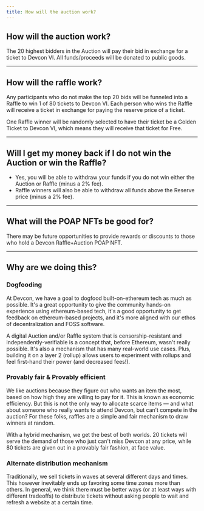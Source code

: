 ```yaml
---
title: How will the auction work?
---
```


<span id="auction"></span>

## How will the auction work?

The 20 highest bidders in the Auction will pay their bid in exchange for a ticket to Devcon VI. All funds/proceeds will be donated to public goods.

---

<span id="raffle"></span>

## How will the raffle work?

Any participants who do not make the top 20 bids will be funneled into a Raffle to win 1 of 80 tickets to Devcon VI. Each person who wins the Raffle will receive a ticket in exchange for paying the reserve price of a ticket.

One Raffle winner will be randomly selected to have their ticket be a Golden Ticket to Devcon VI, which means they will receive that ticket for Free.

---

<span id="withdrawal"></span>

## Will I get my money back if I do not win the Auction or win the Raffle?

- Yes, you will be able to withdraw your funds if you do not win either the Auction or Raffle (minus a 2% fee).
- Raffle winners will also be able to withdraw all funds above the Reserve price (minus a 2% fee).

---

<span id="poap"></span>

## What will the POAP NFTs be good for?

There may be future opportunities to provide rewards or discounts to those who hold a Devcon Raffle+Auction POAP NFT.

---

<span id="why"></span>

## Why are we doing this?

### Dogfooding

At Devcon, we have a goal to dogfood built-on-ethereum tech as much as possible. It's a great opportunity to give the community hands-on experience using ethereum-based tech, it's a good opportunity to get feedback on ethereum-based projects, and it's more aligned with our ethos of decentralization and FOSS software.

A digital Auction and/or Raffle system that is censorship-resistant and independently-verifiable is a concept that, before Ethereum, wasn't really possible. It's also a mechanism that has many real-world use cases. Plus, building it on a layer 2 (rollup) allows users to experiment with rollups and feel first-hand their power (and decreased fees!).

### Provably fair & Provably efficient

We like auctions because they figure out who wants an item the most, based on how high they are willing to pay for it. This is known as economic efficiency. But this is not the only way to allocate scarce items — and what about someone who really wants to attend Devcon, but can’t compete in the auction? For these folks, raffles are a simple and fair mechanism to draw winners at random.

With a hybrid mechanism, we get the best of both worlds. 20 tickets will serve the demand of those who just can't miss Devcon at any price, while 80 tickets are given out in a provably fair fashion, at face value.

### Alternate distribution mechanism

Traditionally, we sell tickets in waves at several different days and times. This however inevitably ends up favoring some time zones more than others. In general, we think there must be better ways (or at least ways with different tradeoffs) to distribute tickets without asking people to wait and refresh a website at a certain time.
